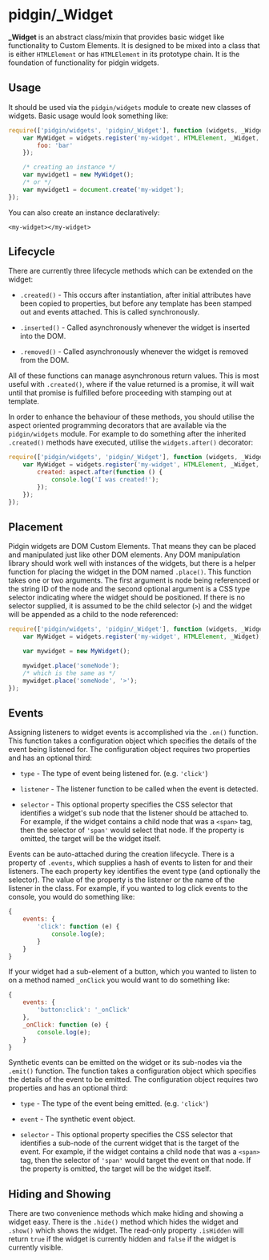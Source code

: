 # pidgin/_Widget

**_Widget** is an abstract class/mixin that provides basic widget like functionality to Custom Elements.  It is designed
to be mixed into a class that is either `HTMLElement` or has `HTMLElement` in its prototype chain.  It is the foundation
of functionality for pidgin widgets.

## Usage

It should be used via the `pidgin/widgets` module to create new classes of widgets.  Basic usage would look something
like:

```js
require(['pidgin/widgets', 'pidgin/_Widget'], function (widgets, _Widget) {
	var MyWidget = widgets.register('my-widget', HTMLElement, _Widget, {
		foo: 'bar'
	});

	/* creating an instance */
	var mywidget1 = new MyWidget();
	/* or */
	var mywidget1 = document.create('my-widget');
});
```

You can also create an instance declaratively:

```
<my-widget></my-widget>
```

## Lifecycle

There are currently three lifecycle methods which can be extended on the widget:

* `.created()` - This occurs after instantiation, after initial attributes have been copied to properties, but before
  any template has been stamped out and events attached.  This is called synchronously.

* `.inserted()` - Called asynchronously whenever the widget is inserted into the DOM.

* `.removed()` - Called asynchronously whenever the widget is removed from the DOM.

All of these functions can manage asynchronous return values.  This is most useful with `.created()`, where if the value
returned is a promise, it will wait until that promise is fulfilled before proceeding with stamping out at template.

In order to enhance the behaviour of these methods, you should utilise the aspect oriented programming decorators that
are available via the `pidgin/widgets` module.  For example to do something after the inherited `.created()` methods
have executed, utilise the `widgets.after()` decorator:

```js
require(['pidgin/widgets', 'pidgin/_Widget'], function (widgets, _Widget) {
	var MyWidget = widgets.register('my-widget', HTMLElement, _Widget, {
		created: aspect.after(function () {
			console.log('I was created!');
		});
	});
});
```

## Placement

Pidgin widgets are DOM Custom Elements.  That means they can be placed and manipulated just like other DOM elements.
Any DOM manipulation library should work well with instances of the widgets, but there is a helper function for
placing the widget in the DOM named `.place()`.  This function takes one or two arguments.  The first argument is
node being referenced or the string ID of the node and the second optional argument is a CSS type selector indicating
where the widget should be positioned.  If there is no selector supplied, it is assumed to be the child selector (`>`)
and the widget will be appended as a child to the node referenced:

```js
require(['pidgin/widgets', 'pidgin/_Widget'], function (widgets, _Widget) {
	var MyWidget = widgets.register('my-widget', HTMLElement, _Widget);

	var mywidget = new MyWidget();

	mywidget.place('someNode');
	/* which is the same as */
	mywidget.place('someNode', '>');
});
```

## Events

Assigning listeners to widget events is accomplished via the `.on()` function.  This function takes a configuration
object which specifies the details of the event being listened for.  The configuration object requires two properties
and has an optional third:

* `type` - The type of event being listened for.  (e.g. `'click'`)

* `listener` - The listener function to be called when the event is detected.

* `selector` - This optional property specifies the CSS selector that identifies a widget's sub node that the listener
  should be attached to.  For example, if the widget contains a child node that was a `<span>` tag, then the selector
  of `'span'` would select that node.  If the property is omitted, the target will be the widget itself.

Events can be auto-attached during the creation lifecycle.  There is a property of `.events`, which supplies a hash of
events to listen for and their listeners.  The each property key identifies the event type (and optionally the
selector).  The value of the property is the listener or the name of the listener in the class.  For example, if you
wanted to log click events to the console, you would do something like:

```js
{
	events: {
		'click': function (e) {
			console.log(e);
		}
	}
}
```

If your widget had a sub-element of a button, which you wanted to listen to on a method named `_onClick` you would want
to do something like:

```js
{
	events: {
		'button:click': '_onClick'
	},
	_onClick: function (e) {
		console.log(e);
	}
}
```

Synthetic events can be emitted on the widget or its sub-nodes via the `.emit()` function.  The function takes a
configuration object which specifies the details of the event to be emitted.  The configuration object requires two
properties and has an optional third:

* `type` - The type of the event being emitted. (e.g. `'click'`)

* `event` - The synthetic event object.

* `selector` - This optional property specifies the CSS selector that identifies a sub-node of the current widget that
  is the target of the event.  For example, if the widget contains a child node that was a `<span>` tag, then the
  selector of `'span'` would target the event on that node.  If the property is omitted, the target will be the widget
  itself.

## Hiding and Showing

There are two convenience methods which make hiding and showing a widget easy.  There is the `.hide()` method which
hides the widget and `.show()` which shows the widget.  The read-only property `.isHidden` will return `true` if the
widget is currently hidden and `false` if the widget is currently visible.
